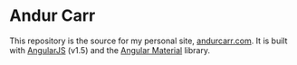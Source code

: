 # Andur Carr

This repository is the source for my personal site, [andurcarr.com](http://andurcarr.com). It is built with [AngularJS](https://angularjs.org/) (v1.5) and the [Angular Material](https://material.angularjs.org/latest/) library.
